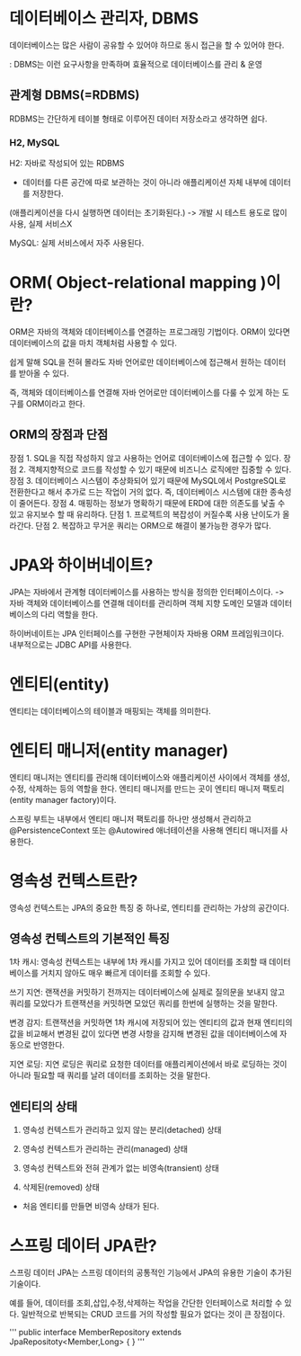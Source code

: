 # 데이터베이스 관리자, DBMS
데이터베이스는 많은 사람이 공유할 수 있어야 하므로 동시 접근을 할 수 있어야 한다.

: DBMS는 이런 요구사항을 만족하며 효율적으로 데이터베이스를 관리 & 운영

## 관계형 DBMS(=RDBMS)
RDBMS는 간단하게 테이블 형태로 이루어진 데이터 저장소라고 생각하면 쉽다.
### H2, MySQL
H2: 자바로 작성되어 있는 RDBMS

- 데이터를 다른 공간에 따로 보관하는 것이 아니라 애플리케이션 자체 내부에 데이터를 저장한다.

(애플리케이션을 다시 실행하면 데이터는 초기화된다.)  -> 개발 시 테스트 용도로 많이 사용, 실제 서비스X

 

MySQL: 실제 서비스에서 자주 사용된다.

# ORM( Object-relational mapping )이란?
ORM은 자바의 객체와 데이터베이스를 연결하는 프로그래밍 기법이다. 
ORM이 있다면 데이터베이스의 값을 마치 객체처럼 사용할 수 있다.

쉽게 말해 SQL을 전혀 몰라도 자바 언어로만 데이터베이스에 접근해서 원하는 데이터를 받아올 수 있다.

 

즉, 객체와 데이터베이스를 연결해 자바 언어로만 데이터베이스를 다룰 수 있게 하는 도구를 ORM이라고 한다.

##  ORM의 장점과 단점
장점 1. SQL을 직접 작성하지 않고 사용하는 언어로 데이터베이스에 접근할 수 있다.
장점 2. 객체지향적으로 코드를 작성할 수 있기 때문에 비즈니스 로직에만 집중할 수 있다.
장점 3. 데이터베이스 시스템이 추상화되어 있기 때문에 MySQL에서 PostgreSQL로 전환한다고 해서 추가로 드는 작업이 거의 없다. 즉, 데이터베이스 시스템에 대한 종속성이 줄어든다.
장점 4. 매핑하는 정보가 명확하기 때문에 ERD에 대한 의존도를 낯출 수 있고 유지보수 할 때 유리하다.
단점 1. 프로젝트의 복잡성이 커질수록 사용 난이도가 올라간다.
단점 2. 복잡하고 무거운 쿼리는 ORM으로 해결이 불가능한 경우가 많다. 

# JPA와 하이버네이트?
JPA는 자바에서 관계형 데이터베이스를 사용하는 방식을 정의한 인터페이스이다. 
-> 자바 객체와 데이터베이스를 연결해 데이터를 관리하며 객체 지향 도메인 모델과 데이터베이스의 다리 역할을 한다.


하이버네이트는 JPA 인터페이스를 구현한 구현체이자 자바용 ORM 프레임워크이다.
내부적으로는 JDBC API를 사용한다.


# 엔티티(entity)
엔티티는 데이터베이스의 테이블과 매핑되는 객체를 의미한다.

# 엔티티 매니저(entity manager)
엔티티 매니저는 엔티티를 관리해 데이터베이스와 애플리케이션 사이에서 객체를 생성, 수정, 삭제하는 등의 역할을 한다. 엔티티 매니저를 만드는 곳이 엔티티 매니저 팩토리(entity manager factory)이다. 

스프링 부트는 내부에서 엔티티 매니저 팩토리를 하나만 생성해서 관리하고 @PersistenceContext 또는 @Autowired 애너테이션을 사용해 엔티티 매니저를 사용한다. 

# 영속성 컨텍스트란?
영속성 컨텍스트는 JPA의 중요한 특징 중 하나로, 엔티티를 관리하는 가상의 공간이다.

## 영속성 컨텍스트의 기본적인 특징
1차 캐시: 영속성 컨텍스트는 내부에 1차 캐시를 가지고 있어 데이터를 조회할 때 데이터베이스를 거치지 않아도 매우 빠르게 데이터를 조회할 수 있다.

쓰기 지연: 랜잭션을 커밋하기 전까지는 데이터베이스에 실제로 질의문을 보내지 않고 쿼리를 모았다가 트랜잭션을 커밋하면 모았던 쿼리를 한번에 실행하는 것을 말한다.

변경 감지: 트랜잭션을 커밋하면 1차 캐시에 저장되어 있는 엔티티의 값과 현재 엔티티의 값을 비교해서 변경된 값이 있다면 변경 사항을 감지해 변경된 값을 데이터베이스에 자동으로 반영한다.

지연 로딩: 지연 로딩은 쿼리로 요청한 데이터를 애플리케이션에서 바로 로딩하는 것이 아니라 필요할 때 쿼리를 날려 데이터를 조회하는 것을 말한다.

## 엔티티의 상태
1. 영속성 컨텍스트가 관리하고 있지 않는 분리(detached) 상태

2. 영속성 컨텍스트가 관리하는 관리(managed) 상태

3. 영속성 컨텍스트와 전혀 관계가 없는 비영속(transient) 상태

4. 삭제된(removed) 상태

* 처음 엔티티를 만들면 비영속 상태가 된다.

# 스프링 데이터 JPA란?
스프링 데이터 JPA는 스프링 데이터의 공통적인 기능에서 JPA의 유용한 기술이 추가된 기술이다.

예를 들어, 데이터를 조회,삽입,수정,삭제하는 작업을 간단한 인터페이스로 처리할 수 있다.
일반적으로 반복되는 CRUD 코드를 거의 작성할 필요가 없다는 것이 큰 장점이다. 

''' 
public interface MemberRepository extends JpaRepositoty<Member,Long> {
}
'''

 




 
